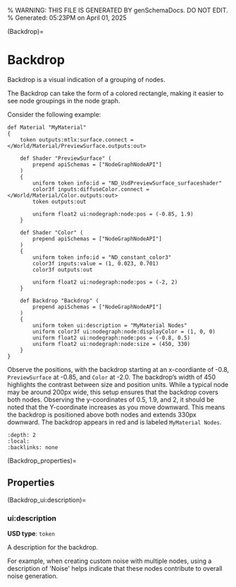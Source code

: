 % WARNING: THIS FILE IS GENERATED BY genSchemaDocs. DO NOT EDIT.
% Generated: 05:23PM on April 01, 2025


(Backdrop)=
# Backdrop

Backdrop is a visual indication of a grouping of 
nodes.
        
The Backdrop can take the form of a colored rectangle, making it easier to see 
node groupings in the node graph.

Consider the following example:

```{code-block} usda
def Material "MyMaterial"
{
    token outputs:mtlx:surface.connect = </World/Material/PreviewSurface.outputs:out>

    def Shader "PreviewSurface" (
        prepend apiSchemas = ["NodeGraphNodeAPI"]
    )
    {
        uniform token info:id = "ND_UsdPreviewSurface_surfaceshader"
        color3f inputs:diffuseColor.connect = </World/Material/Color.outputs:out>
        token outputs:out

        uniform float2 ui:nodegraph:node:pos = (-0.85, 1.9)
    }

    def Shader "Color" (
        prepend apiSchemas = ["NodeGraphNodeAPI"]
    )
    {
        uniform token info:id = "ND_constant_color3"
        color3f inputs:value = (1, 0.023, 0.701)
        color3f outputs:out

        uniform float2 ui:nodegraph:node:pos = (-2, 2)
    }

    def Backdrop "Backdrop" (
        prepend apiSchemas = ["NodeGraphNodeAPI"]
    )
    {
        uniform token ui:description = "MyMaterial Nodes"
        uniform color3f ui:nodegraph:node:displayColor = (1, 0, 0)
        uniform float2 ui:nodegraph:node:pos = (-0.8, 0.5)
        uniform float2 ui:nodegraph:node:size = (450, 330)
    }
}
```

Observe the positions, with the backdrop starting at an x-coordiante of -0.8, 
`PreviewSurface` at -0.85, and `Color` at -2.0. The backdrop’s width of 450 
highlights the contrast between size and position units. While a typical node 
may be around 200px wide, this setup ensures that the backdrop covers both nodes.
Observing the y-coordinates of 0.5, 1.9, and 2, it should be noted that the 
Y-coordinate increases as you move downward. This means the backdrop is 
positioned above both nodes and extends 330px downward. The backdrop appears in 
red and is labeled `MyMaterial Nodes`.

```{contents}
:depth: 2
:local:
:backlinks: none
```

(Backdrop_properties)=

## Properties

(Backdrop_ui:description)=

### ui:description

**USD type**: `token`

A description for the backdrop.

For example, when creating custom noise with multiple nodes, using a description 
of 'Noise' helps indicate that these nodes contribute to overall noise 
generation.

